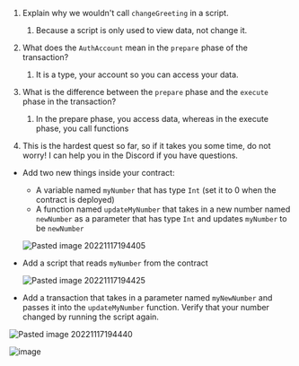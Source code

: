 1.  Explain why we wouldn't call `changeGreeting` in a script.
	1. Because a script is only used to view data, not change it.
    
2.  What does the `AuthAccount` mean in the `prepare` phase of the transaction?
	1. It is a type, your account so you can access your data.
    
3.  What is the difference between the `prepare` phase and the `execute` phase in the transaction?
	1. In the prepare phase, you access data, whereas in the execute phase, you call functions
    
4.  This is the hardest quest so far, so if it takes you some time, do not worry! I can help you in the Discord if you have questions.
    

-   Add two new things inside your contract:
    
    -   A variable named `myNumber` that has type `Int` (set it to 0 when the contract is deployed)
    -   A function named `updateMyNumber` that takes in a new number named `newNumber` as a parameter that has type `Int` and updates `myNumber` to be `newNumber`
    
    ![Pasted image 20221117194405](https://user-images.githubusercontent.com/78741323/204105931-8478a0ab-4c04-4808-a8d4-526aa983d99a.png)

-   Add a script that reads `myNumber` from the contract
    
    ![Pasted image 20221117194425](https://user-images.githubusercontent.com/78741323/204105946-62ae4e61-07b0-4d43-be7c-1aad313c1e8c.png)

-   Add a transaction that takes in a parameter named `myNewNumber` and passes it into the `updateMyNumber` function. Verify that your number changed by running the script again.
 
 ![Pasted image 20221117194440](https://user-images.githubusercontent.com/78741323/204105975-c58d02c5-5609-4d74-a6f5-2ed378c6b05b.png)

 ![image](https://user-images.githubusercontent.com/78741323/206121047-8ce78c74-9ced-4b24-b930-cb78385e2993.png)

